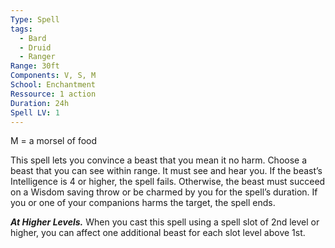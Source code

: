 ```yaml
---
Type: Spell
tags:
  - Bard
  - Druid
  - Ranger
Range: 30ft
Components: V, S, M
School: Enchantment
Ressource: 1 action
Duration: 24h
Spell LV: 1
---
```

M = a morsel of food

This spell lets you convince a beast that you mean it no harm. Choose a beast that you can see within range. It must see and hear you. If the beast’s Intelligence is 4 or higher, the spell fails. Otherwise, the beast must succeed on a Wisdom saving throw or be charmed by you for the spell’s duration. If you or one of your companions harms the target, the spell ends.

**_At Higher Levels._** When you cast this spell using a spell slot of 2nd level or higher, you can affect one additional beast for each slot level above 1st.